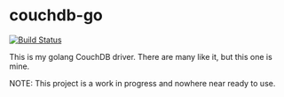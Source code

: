 couchdb-go
==========

[![Build Status](https://travis-ci.org/rhinoman/couchdb-go.svg?branch=master)](https://travis-ci.org/rhinoman/couchdb-go)

This is my golang CouchDB driver.  There are many like it, but this one is mine.

NOTE: This project is a work in progress and nowhere near ready to use.
